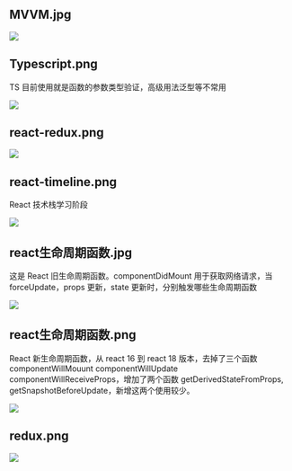 ## MVVM.jpg

![](https://michael18811380328.github.io/images/react/MVVM.jpg)

## Typescript.png

TS 目前使用就是函数的参数类型验证，高级用法泛型等不常用

![](https://michael18811380328.github.io/images/react/Typescript.png)

## react-redux.png

![](https://michael18811380328.github.io/images/react/react-redux.png)

## react-timeline.png

React 技术栈学习阶段

![](https://michael18811380328.github.io/images/react/react-timeline.png)

## react生命周期函数.jpg

这是 React 旧生命周期函数。componentDidMount 用于获取网络请求，当 forceUpdate，props 更新，state 更新时，分别触发哪些生命周期函数

![](https://michael18811380328.github.io/images/react/react生命周期函数.jpg)

## react生命周期函数.png

React 新生命周期函数，从 react 16 到 react 18 版本，去掉了三个函数 componentWillMouunt componentWillUpdate componentWillReceiveProps，增加了两个函数 getDerivedStateFromProps, getSnapshotBeforeUpdate，新增这两个使用较少。

![](https://michael18811380328.github.io/images/react/react生命周期函数.png)

## redux.png

![](https://michael18811380328.github.io/images/react/redux.png)

